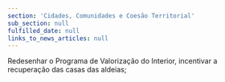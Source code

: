 ```yaml
---
section: 'Cidades, Comunidades e Coesão Territorial'
sub_section: null
fulfilled_date: null
links_to_news_articles: null
---
```


Redesenhar o Programa de Valorização do Interior, incentivar a recuperação das casas das aldeias;
